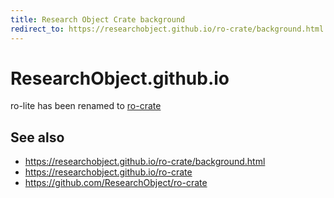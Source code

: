 ```yaml
---
title: Research Object Crate background
redirect_to: https://researchobject.github.io/ro-crate/background.html
---
```


# ResearchObject.github.io

ro-lite has been renamed to [ro-crate](https://researchobject.github.io/ro-crate/)

## See also

* https://researchobject.github.io/ro-crate/background.html
* https://researchobject.github.io/ro-crate
* https://github.com/ResearchObject/ro-crate
